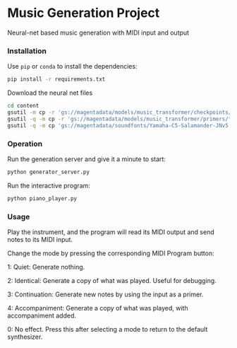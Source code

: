 # Music Generation Project

Neural-net based music generation with MIDI input and output

### Installation

Use `pip` or `conda` to install the dependencies:

```bash
pip install -r requirements.txt
```

Download the neural net files

```bash
cd content
gsutil -m cp -r 'gs://magentadata/models/music_transformer/checkpoints/*' .
gsutil -q -m cp -r 'gs://magentadata/models/music_transformer/primers/*' .
gsutil -q -m cp 'gs://magentadata/soundfonts/Yamaha-C5-Salamander-JNv5.1.sf2' .
```

### Operation

Run the generation server and give it a minute to start:
```bash
python generator_server.py
```

Run the interactive program:
```bash
python piano_player.py
```

### Usage

Play the instrument, and the program will read its MIDI output and send notes to its MIDI input.

Change the mode by pressing the corresponding MIDI Program button:

1: Quiet: Generate nothing.

2: Identical: Generate a copy of what was played. Useful for debugging.

3: Continuation: Generate new notes by using the input as a primer.

4: Accompaniment: Generate a copy of what was played, with accompaniment added.

0: No effect. Press this after selecting a mode to return to the default synthesizer.
